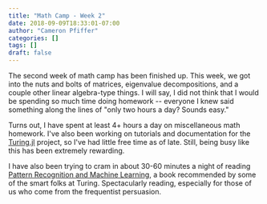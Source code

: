 ```yaml
---
title: "Math Camp - Week 2"
date: 2018-09-09T18:33:01-07:00
author: "Cameron Pfiffer"
categories: []
tags: []
draft: false
---
```


The second week of math camp has been finished up. This week, we got into the nuts and bolts of matrices, eigenvalue decompositions, and a couple other linear algebra-type things. I will say, I did not think that I would be spending so much time doing homework -- everyone I knew said something along the lines of "only two hours a day? Sounds easy."

Turns out, I have spent at least 4+ hours a day on miscellaneous math homework. I've also been working on tutorials and documentation for the [Turing.jl](https://github.com/TuringLang/Turing.jl) project, so I've had little free time as of late. Still, being busy like this has been extremely rewarding.

I have also been trying to cram in about 30-60 minutes a night of reading [Pattern Recognition and Machine Learning](https://www.springer.com/us/book/9780387310732), a book recommended by some of the smart folks at Turing. Spectacularly reading, especially for those of us who come from the frequentist persuasion.
